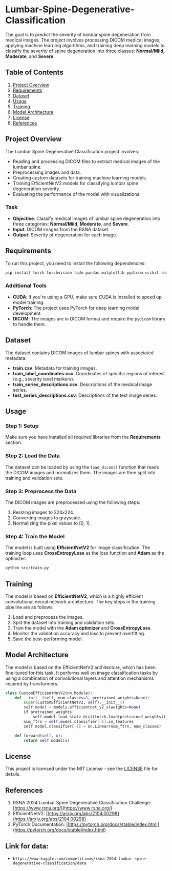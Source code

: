 #  Lumbar-Spine-Degenerative-Classification

The goal is to predict the severity of lumbar spine degeneration from medical images. The project involves processing DICOM medical images, applying machine learning algorithms, and training deep learning models to classify the severity of spine degeneration into three classes: **Normal/Mild**, **Moderate**, and **Severe**.

## Table of Contents
1. [Project Overview](#project-overview)
2. [Requirements](#requirements)
3. [Dataset](#dataset)
4. [Usage](#usage)
5. [Training](#training)
6. [Model Architecture](#model-architecture)
7. [License](#license)
8. [References](#references)

## Project Overview

The Lumbar Spine Degenerative Classification project involves:
- Reading and processing DICOM files to extract medical images of the lumbar spine.
- Preprocessing images and data.
- Creating custom datasets for training machine learning models.
- Training EfficientNetV2 models for classifying lumbar spine degeneration severity.
- Evaluating the performance of the model with visualizations.

### Task
- **Objective**: Classify medical images of lumbar spine degeneration into three categories: **Normal/Mild**, **Moderate**, and **Severe**.
- **Input**: DICOM images from the RSNA dataset.
- **Output**: Severity of degeneration for each image.

## Requirements

To run this project, you need to install the following dependencies:

```bash
pip install torch torchvision tqdm pandas matplotlib pydicom scikit-learn
```

### Additional Tools
- **CUDA**: If you're using a GPU, make sure CUDA is installed to speed up model training.
- **PyTorch**: The project uses PyTorch for deep learning model development.
- **DICOM**: The images are in DICOM format and require the `pydicom` library to handle them.

## Dataset

The dataset contains DICOM images of lumbar spines with associated metadata:
- **train.csv**: Metadata for training images.
- **train_label_coordinates.csv**: Coordinates of specific regions of interest (e.g., severity level markers).
- **train_series_descriptions.csv**: Descriptions of the medical image series.
- **test_series_descriptions.csv**: Descriptions of the test image series.

## Usage

### Step 1: Setup

Make sure you have installed all required libraries from the **Requirements** section.

### Step 2: Load the Data

The dataset can be loaded by using the `load_dicom()` function that reads the DICOM images and normalizes them. The images are then split into training and validation sets.

### Step 3: Preprocess the Data

The DICOM images are preprocessed using the following steps:
1. Resizing images to 224x224.
2. Converting images to grayscale.
3. Normalizing the pixel values to [0, 1].

### Step 4: Train the Model

The model is built using **EfficientNetV2** for image classification. The training loop uses **CrossEntropyLoss** as the loss function and **Adam** as the optimizer.

```bash
python src/train.py
```

## Training

The model is based on **EfficientNetV2**, which is a highly efficient convolutional neural network architecture. The key steps in the training pipeline are as follows:
1. Load and preprocess the images.
2. Split the dataset into training and validation sets.
3. Train the model with the **Adam optimizer** and **CrossEntropyLoss**.
4. Monitor the validation accuracy and loss to prevent overfitting.
5. Save the best-performing model.

## Model Architecture

The model is based on the EfficientNetV2 architecture, which has been fine-tuned for this task. It performs well on image classification tasks by using a combination of convolutional layers and attention mechanisms inspired by transformers.

```python
class CustomEfficientNetV2(nn.Module):
    def __init__(self, num_classes=3, pretrained_weights=None):
        super(CustomEfficientNetV2, self).__init__()
        self.model = models.efficientnet_v2_s(weights=None)
        if pretrained_weights:
            self.model.load_state_dict(torch.load(pretrained_weights))
        num_ftrs = self.model.classifier[-1].in_features
        self.model.classifier[-1] = nn.Linear(num_ftrs, num_classes)

    def forward(self, x):
        return self.model(x)
```

## License

This project is licensed under the MIT License - see the [LICENSE](LICENSE) file for details.

## References

1. RSNA 2024 Lumbar Spine Degenerative Classification Challenge: [https://www.rsna.org/](https://www.rsna.org/)
2. EfficientNetV2: [https://arxiv.org/abs/2104.00298](https://arxiv.org/abs/2104.00298)
3. PyTorch Documentation: [https://pytorch.org/docs/stable/index.html](https://pytorch.org/docs/stable/index.html)
   
## Link for data: 
- `https://www.kaggle.com/competitions/rsna-2024-lumbar-spine-degenerative-classification/data`
